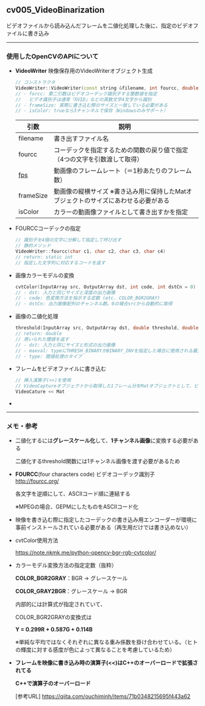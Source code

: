 ## cv005_VideoBinarization
ビデオファイルから読み込んだフレームを二値化処理した後に、指定のビデオファイルに書き込み

---
### 使用したOpenCVのAPIについて

- **VideoWriter**
  映像保存用のVideoWriterオブジェクト生成

  ```C++
  // コンストラクタ
  VideoWriter::VideoWriter(const string &filename, int fourcc, double fps, Size frameSize, bool isColor=true)
  // - forcc: 第二引数はビデオコーデック識別子する整数値を指定
  //   ビデオ識別子は通常「XVID」などの英数文字4文字から識別
  // - frameSize: 実際に書き込む際のサイズと一致している必要がある
  // - isColor: trueなら3チャンネルで保存（Windowsのみサポート）
  ```

  | 引数                                     | 説明                                                         |
  | ---------------------------------------- | ------------------------------------------------------------ |
  | filename                                 | 書き出すファイル名                                           |
  | fourcc                                   | コーデックを指定するための関数の戻り値で指定（4つの文字を引数渡して取得） |
  | [fps](http://d.hatena.ne.jp/keyword/fps) | 動画像のフレームレート（＝1秒あたりのフレーム数）            |
  | frameSize                                | 動画像の縦横サイズ ※書き込み用に保持したMatオブジェクトのサイズにあわせる必要がある |
  | isColor                                  | カラーの動画像ファイルとして書き出すかを指定                 |


- FOURCCコーデックの指定

  ```C++
  // 識別子を4個の文字に分解して指定して呼び出す
  // 静的メソッド
  VideoWriter::fourcc(char c1, char c2, char c3, char c4)
  // return: static int
  // 指定した文字列に対応するコードを返す
  ```



- 画像カラーモデルの変換

  ```C++
  cvtColor(InputArray src, OutputArray dst, int code, int dstCn = 0)
  // - dst: 入力と同じサイズと深度の出力画像
  // - code: 色変換方法を指示する定数 (etc. COLOR_BGR2GRAY)
  // - dstCn: 出力画像配列のチャンネル数。0の場合srcから自動的に取得
  ```



- 画像の二値化処理

  ```C++
  threshold(InputArray src, OutputArray dst, double threshold, double maxval, int type)
  // return: double
  // 用いられた閾値を返す
  // - dst: 入力と同じサイズと形式の出力画像
  // - maxval: typeにTHRESH_BINARYかBINARY_INVを指定した場合に使用される最大値
  // - type: 閾値処理のタイプ
  ```




- フレームをビデオファイルに書き込む

  ```C++
  // 挿入演算子(<<)を使用
  // VideoCaptureオブジェクトから取得した1フレーム分をMatオブジェクトとして、ビデオファイルに保存
  VideoCature << Mat
  ```

- 

---
### メモ・参考

- 二値化するには**グレースケール化**して、**1チャンネル画像**に変換する必要がある

  二値化するthreshold関数には1チャンネル画像を渡す必要があるため

- **FOURCC**(four characters code) ビデオコーデック識別子
  http://fourcc.org/

  各文字を逆順にして、ASCIIコード順に連結する

  ※MPEGの場合、GEPMにしたものをASCIIコード化

- 映像を書き込む際に指定したコーデックの書き込み用エンコーダーが環境に事前インストールされている必要がある（再生用だけでは書き込めない）

- cvtColor使用方法

  https://note.nkmk.me/python-opencv-bgr-rgb-cvtcolor/

- カラーモデル変換方法の指定定数（抜粋）

  **COLOR_BGR2GRAY**：BGR -> グレースケール

  **COLOR_GRAY2BGR**：グレースケール -> BGR

  内部的には計算式が指定されていて、

  COLOR_BGR2GRAYの変換式は

  **Y = 0.299R + 0.587G + 0.114B**

  ※単純な平均ではなくそれぞれに異なる重み係数を掛け合わせている。（ヒトの輝度に対する感度が色によって異なることを考慮しているため）

- **フレームを映像に書き込み時の演算子(<<)はC++のオーバーロードで拡張されてる**

  **C++で演算子のオーバーロード**

  [参考URL]
  https://qiita.com/ouchiminh/items/71b0348215695f443a62
